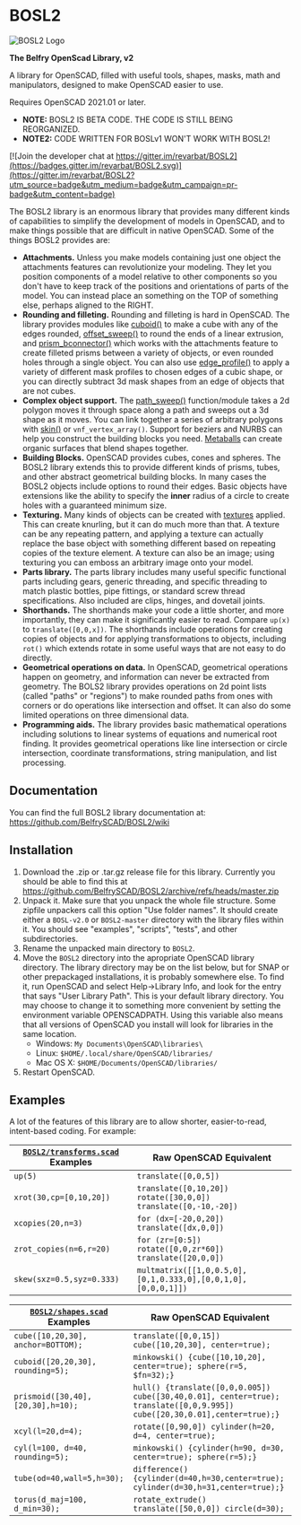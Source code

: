 # BOSL2
![BOSL2 Logo](images/BOSL2logo.png)

**The Belfry OpenScad Library, v2**

A library for OpenSCAD, filled with useful tools, shapes, masks, math and manipulators, designed to make OpenSCAD easier to use.

Requires OpenSCAD 2021.01 or later.

- **NOTE:** BOSL2 IS BETA CODE.  THE CODE IS STILL BEING REORGANIZED.
- **NOTE2:** CODE WRITTEN FOR BOSLv1 WON'T WORK WITH BOSL2!

[![Join the developer chat at https://gitter.im/revarbat/BOSL2](https://badges.gitter.im/revarbat/BOSL2.svg)](https://gitter.im/revarbat/BOSL2?utm_source=badge&utm_medium=badge&utm_campaign=pr-badge&utm_content=badge)


The BOSL2 library is an enormous library that provides many different kinds of capabilities to simplify the development of models in OpenSCAD, and to make things possible that are difficult in native OpenSCAD.  Some of the things BOSL2 provides are:

* **Attachments.**  Unless you make models containing just one object the attachments features can revolutionize your modeling.  They let you position components of a model relative to other components so you don't have to keep track of the positions and orientations of parts of the model.  You can instead place an something on the TOP of something else, perhaps aligned to the RIGHT.
* **Rounding and filleting.**  Rounding and filleting is hard in OpenSCAD.  The library provides modules like [cuboid()](https://github.com/BelfrySCAD/BOSL2/wiki/shapes3d.scad#module-cuboid) to make a cube with any of the edges rounded, [offset_sweep()](https://github.com/BelfrySCAD/BOSL2/wiki/rounding.scad#functionmodule-offset_sweep) to round the ends of a linear extrusion, and [prism_bconnector()](https://github.com/BelfrySCAD/BOSL2/wiki/rounding.scad#module-prism_connector) which works with the attachments feature to create filleted prisms between a variety of objects, or even rounded holes through a single object.  You can also use [edge_profile()](https://github.com/BelfrySCAD/BOSL2/wiki/attachments.scad#module-edge_profile) to apply a variety of different mask profiles to chosen edges of a cubic shape, or you can directly subtract 3d mask shapes from an edge of objects that are not cubes. 
* **Complex object support.**  The [path_sweep()](https://github.com/BelfrySCAD/BOSL2/wiki/skin.scad#functionmodule-path_sweep) function/module takes a 2d polygon moves it through space along a path and sweeps out a 3d shape as it moves.  You can link together a series of arbitrary polygons with [skin()](https://github.com/BelfrySCAD/BOSL2/wiki/skin.scad#functionmodule-skin) or `vnf_vertex_array()`.  Support for beziers and NURBS can help you construct the building blocks you need.  [Metaballs](https://github.com/BelfrySCAD/BOSL2/wiki/isosurface.scad#functionmodule-metaballs) can create organic surfaces that blend shapes together.  
* **Building Blocks.** OpenSCAD provides cubes, cones and spheres.  The BOSL2 library extends this to provide different kinds of prisms, tubes, and other abstract geometrical building blocks. In many cases the BOSL2 objects include options to round their edges.  Basic objects have extensions like the ability to specify the **inner** radius of a circle to create holes with a guaranteed minimum size.  
* **Texturing.**  Many kinds of objects can be created with [textures](https://github.com/BelfrySCAD/BOSL2/wiki/skin.scad#section-texturing) applied.  This can create knurling, but it can do much more than that.  A texture can be any repeating pattern, and applying a texture can actually replace the base object with something different based on repeating copies of the texture element.  A texture can also be an image; using texturing you can emboss an arbitrary image onto your model. 
* **Parts library.**  The parts library includes many useful specific functional parts including gears, generic threading, and specific threading to match plastic bottles, pipe fittings, or standard screw thread specifications.  Also included are clips, hinges, and dovetail joints.
* **Shorthands.** The shorthands make your code a little shorter, and more importantly, they can make it significantly easier to read.  Compare `up(x)` to `translate([0,0,x])`.  The shorthands include operations for creating copies of objects and for applying transformations to objects, including `rot()` which extends rotate in some useful ways that are not easy to do directly. 
* **Geometrical operations on data.**  In OpenSCAD, geometrical operations happen on geometry, and information can never be extracted from geometry.  The BOLS2 library provides operations on 2d point lists (called "paths" or "regions") to make rounded paths from ones with corners or do operations like intersection and offset.  It can also do some limited operations on three dimensional data.
* **Programming aids.** The library provides basic mathematical operations including solutions to linear systems of equations and numerical root finding.  It provides geometrical operations like line intersection or circle intersection, coordinate transformations, string manipulation, and list processing.   


## Documentation

You can find the full BOSL2 library documentation at: https://github.com/BelfrySCAD/BOSL2/wiki


## Installation

1. Download the .zip or .tar.gz release file for this library.  Currently you should be able to find this at https://github.com/BelfrySCAD/BOSL2/archive/refs/heads/master.zip
2. Unpack it. Make sure that you unpack the whole file structure. Some zipfile unpackers call this option "Use folder names". It should create either a `BOSL-v2.0` or `BOSL2-master` directory with the library files within it.  You should see "examples", "scripts", "tests", and other subdirectories.
3. Rename the unpacked main directory to `BOSL2`.
4. Move the `BOSL2` directory into the apropriate OpenSCAD library directory.  The library directory may be on the list below, but for SNAP or other prepackaged installations, it is probably somewhere else.  To find it, run OpenSCAD and select Help&rarr;Library Info, and look for the entry that says "User Library Path".  This is your default library directory.  You may choose to change it to something more convenient by setting the environment variable OPENSCADPATH.  Using this variable also means that all versions of OpenSCAD you install will look for libraries in the same location.  
    - Windows: `My Documents\OpenSCAD\libraries\`
    - Linux: `$HOME/.local/share/OpenSCAD/libraries/`
    - Mac OS X: `$HOME/Documents/OpenSCAD/libraries/`
5. Restart OpenSCAD.


## Examples
A lot of the features of this library are to allow shorter, easier-to-read, intent-based coding.  For example:

[`BOSL2/transforms.scad`](https://github.com/BelfrySCAD/BOSL2/wiki/transforms.scad) Examples | Raw OpenSCAD Equivalent
------------------------------- | -------------------------------
`up(5)`                         | `translate([0,0,5])`
`xrot(30,cp=[0,10,20])`         | `translate([0,10,20]) rotate([30,0,0]) translate([0,-10,-20])`
`xcopies(20,n=3)`               | `for (dx=[-20,0,20]) translate([dx,0,0])`
`zrot_copies(n=6,r=20)`         | `for (zr=[0:5]) rotate([0,0,zr*60]) translate([20,0,0])`
`skew(sxz=0.5,syz=0.333)`       | `multmatrix([[1,0,0.5,0],[0,1,0.333,0],[0,0,1,0],[0,0,0,1]])`

[`BOSL2/shapes.scad`](https://github.com/BelfrySCAD/BOSL2/wiki/shapes3d.scad) Examples | Raw OpenSCAD Equivalent
---------------------------------- | -------------------------------
`cube([10,20,30], anchor=BOTTOM);` | `translate([0,0,15]) cube([10,20,30], center=true);`
`cuboid([20,20,30], rounding=5);`  | `minkowski() {cube([10,10,20], center=true); sphere(r=5, $fn=32);}`
`prismoid([30,40],[20,30],h=10);`  | `hull() {translate([0,0,0.005]) cube([30,40,0.01], center=true); translate([0,0,9.995]) cube([20,30,0.01],center=true);}`
`xcyl(l=20,d=4);`                  | `rotate([0,90,0]) cylinder(h=20, d=4, center=true);`
`cyl(l=100, d=40, rounding=5);`    | `minkowski() {cylinder(h=90, d=30, center=true); sphere(r=5);}`
`tube(od=40,wall=5,h=30);`         | `difference() {cylinder(d=40,h=30,center=true); cylinder(d=30,h=31,center=true);}`
`torus(d_maj=100, d_min=30);`      | `rotate_extrude() translate([50,0,0]) circle(d=30);`


